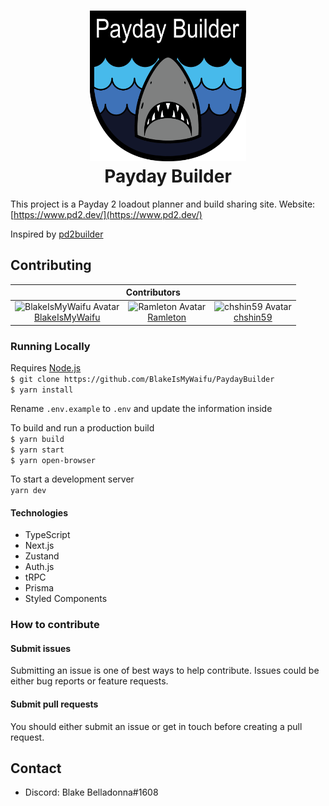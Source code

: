 <h1 align="center">
  <img width="250px" src="https://github.com/blakeismywaifu/paydaybuilder/blob/master/public/images/logo.png?raw=true">
  <br />
  Payday Builder
</h1>

This project is a Payday 2 loadout planner and build sharing site.
Website: [https://www.pd2.dev/](https://www.pd2.dev/)

Inspired by [pd2builder](https://github.com/r-paydaybuilds/pd2builder)

## Contributing

<table>
  <thead>
    <tr>
      <th colspan="3">
        Contributors
      </th>
    </tr>
  </thead>
  <tr>
    <td align="center">
      <img src="https://github.com/blakeismywaifu.png?size=100" alt="BlakeIsMyWaifu Avatar" width="100">
      <br />
      <a href="https://github.com/BlakeIsMyWaifu">
        BlakeIsMyWaifu
      </a>
    </td>
    <td align="center">
      <img src="https://github.com/ramleton.png?size=100" alt="Ramleton Avatar" width="100">
      <br />
      <a href="https://github.com/ramleton">
        Ramleton
      </a>
    </td>
    <td align="center">
      <img src="https://github.com/chshin59.png?size=100" alt="chshin59 Avatar" width="100">
      <br />
      <a href="https://github.com/chshin59">
        chshin59
      </a>
    </td>
</table>

### Running Locally

Requires [Node.js](https://nodejs.org/en/) <br />
`$ git clone https://github.com/BlakeIsMyWaifu/PaydayBuilder` <br />
`$ yarn install` <br />

Rename `.env.example` to `.env` and update the information inside

To build and run a production build <br />
`$ yarn build` <br />
`$ yarn start` <br />
`$ yarn open-browser` <br />

To start a development server <br />
`yarn dev`

#### Technologies

- TypeScript
- Next.js
- Zustand
- Auth.js
- tRPC
- Prisma
- Styled Components

### How to contribute

#### Submit issues

Submitting an issue is one of best ways to help contribute.
Issues could be either bug reports or feature requests.

#### Submit pull requests

You should either submit an issue or get in touch before creating a pull request.

## Contact

- Discord: Blake Belladonna#1608
